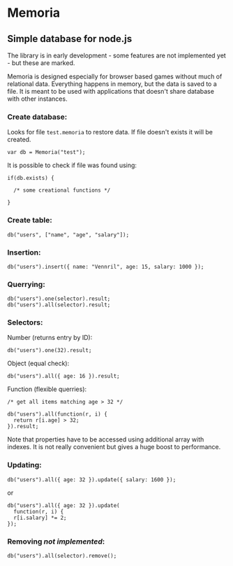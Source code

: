 Memoria
=======

Simple database for node.js
---------------------------

The library is in early development - some features are not implemented yet - but these are marked.

Memoria is designed especially for browser based games without much of relational data.
Everything happens in memory, but the data is saved to a file.
It is meant to be used with applications that doesn't share database with other instances.

### Create database:

Looks for file `test.memoria` to restore data.
If file doesn't exists it will be created.

    var db = Memoria("test");

It is possible to check if file was found using:

    if(db.exists) {
      
      /* some creational functions */

    }

### Create table:

    db("users", ["name", "age", "salary"]);

### Insertion:

    db("users").insert({ name: "Vennril", age: 15, salary: 1000 });
    
### Querrying:

    db("users").one(selector).result;
    db("users").all(selector).result;

### Selectors:

Number (returns entry by ID):

    db("users").one(32).result;

Object (equal check):

    db("users").all({ age: 16 }).result;
    
Function (flexible querries):

    /* get all items matching age > 32 */

    db("users").all(function(r, i) {
      return r[i.age] > 32;
    }).result; 
    
Note that properties have to be accessed using additional array with indexes. It is not really convenient but gives a huge boost to performance.

### Updating:

    db("users").all({ age: 32 }).update({ salary: 1600 });
    
or

    db("users").all({ age: 32 }).update(
      function(r, i) {
      r[i.salary] *= 2;
    });
    
    
    
### Removing *not implemented*:

    db("users").all(selector).remove();

